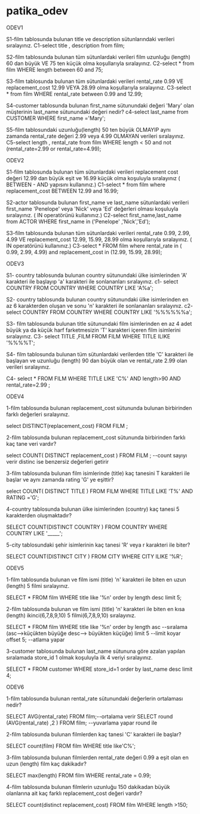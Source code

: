 # patika_odev


ODEV1

S1-film tablosunda bulunan title ve description sütunlarındaki verileri sıralayınız.
  C1-select title , description from film;
  
S2-film tablosunda bulunan tüm sütunlardaki verileri film uzunluğu (length) 60 dan büyük VE 75 ten küçük olma koşullarıyla sıralayınız.
  C2-select * from film WHERE length between 60 and 75;
  
S3-film tablosunda bulunan tüm sütunlardaki verileri rental_rate 0.99 VE replacement_cost 12.99 VEYA 28.99 olma koşullarıyla sıralayınız.
  C3-select * from film WHERE rental_rate between 0.99 and 12.99;
  
S4-customer tablosunda bulunan first_name sütunundaki değeri 'Mary' olan müşterinin last_name sütunundaki değeri nedir?
  c4-select last_name from CUSTOMER WHERE first_name ='Mary';
  
S5-film tablosundaki uzunluğu(length) 50 ten büyük OLMAYIP aynı zamanda rental_rate değeri 2.99 veya 4.99 OLMAYAN verileri sıralayınız.
  C5-select length , rental_rate from film WHERE length < 50 and not (rental_rate=2.99 or rental_rate=4.99);
  
 
ODEV2
  
S1-film tablosunda bulunan tüm sütunlardaki verileri replacement cost değeri 12.99 dan büyük eşit ve 16.99 küçük olma koşuluyla sıralayınız ( BETWEEN - AND yapısını kullanınız.)
  C1-select * from  film where replacement_cost BETWEEN 12.99 and 16.99;
  
S2-actor tablosunda bulunan first_name ve last_name sütunlardaki verileri first_name 'Penelope' veya 'Nick' veya 'Ed' değerleri olması koşuluyla sıralayınız. ( IN operatörünü kullanınız.)
  C2-select  first_name,last_name from ACTOR WHERE first_name in ('Penelope' ,'Nick','Ed');
  
S3-film tablosunda bulunan tüm sütunlardaki verileri rental_rate 0.99, 2.99, 4.99 VE replacement_cost 12.99, 15.99, 28.99 olma koşullarıyla sıralayınız. ( IN operatörünü kullanınız.)
  C3-select  * FROM film where rental_rate in ( 0.99, 2.99, 4.99)  and  replacement_cost in (12.99, 15.99, 28.99);
  
  
  ODEV3
  
S1- country tablosunda bulunan country sütunundaki ülke isimlerinden 'A' karakteri ile başlayıp 'a' karakteri ile sonlananları sıralayınız.
  c1-
select COUNTRY FROM COUNTRY 
WHERE COUNTRY LIKE 'A%a';

S2- country tablosunda bulunan country sütunundaki ülke isimlerinden en az 6 karakterden oluşan ve sonu 'n' karakteri ile sonlananları sıralayınız.
c2-
select COUNTRY FROM COUNTRY 
WHERE COUNTRY LIKE '%%%%%%a';

S3- film tablosunda bulunan title sütunundaki film isimlerinden en az 4 adet büyük ya da küçük harf farketmesizin 'T' karakteri içeren film isimlerini sıralayınız.
C3-
select TITLE ,FILM FROM FILM 
WHERE TITLE ILIKE '%%%%T';

S4- film tablosunda bulunan tüm sütunlardaki verilerden title 'C' karakteri ile başlayan ve uzunluğu (length) 90 dan büyük olan ve rental_rate 2.99 olan verileri 
sıralayınız.
 
 C4-
 select * FROM FILM 
WHERE TITLE LIKE 'C%' AND length>90 AND rental_rate=2.99 ;

ODEV4

1-film tablosunda bulunan replacement_cost sütununda bulunan birbirinden farklı değerleri sıralayınız.

select DISTINCT(replacement_cost) FROM FILM ;

2-film tablosunda bulunan replacement_cost sütununda birbirinden farklı kaç tane veri vardır?

select COUNT( DISTINCT replacement_cost ) FROM FILM ; --count sayıyı verir distinc ise benzersiz değerleri getirir

3-film tablosunda bulunan film isimlerinde (title) kaç tanesini T karakteri ile başlar ve aynı zamanda rating 'G' ye eşittir?

select COUNT( DISTINCT TITLE ) FROM FILM
WHERE TITLE LIKE 'T%' AND RATING ='G';


4-country tablosunda bulunan ülke isimlerinden (country) kaç tanesi 5 karakterden oluşmaktadır?

SELECT COUNT(DISTINCT COUNTRY ) FROM COUNTRY 
WHERE COUNTRY LIKE '_____';

5-city tablosundaki şehir isimlerinin kaç tanesi 'R' veya r karakteri ile biter?

SELECT COUNT(DISTINCT CITY ) FROM CITY
WHERE CITY ILIKE '%R';

  
ODEV5

1-film tablosunda bulunan ve film ismi (title) 'n' karakteri ile biten en uzun (length) 5 filmi sıralayınız.

SELECT * FROM film
WHERE title like '%n'
order by length desc
limit 5;

2-film tablosunda bulunan ve film ismi (title) 'n' karakteri ile biten en kısa (length) ikinci(6,7,8,9,10) 5 filmi(6,7,8,9,10) sıralayınız.

SELECT * FROM film
WHERE title like '%n'
order by length asc --sıralama (asc-->küçükten büyüğe desc--> büyükten küçüğe)
limit 5 --limit koyar
offset 5; --atlama yapar


3-customer tablosunda bulunan last_name sütununa göre azalan yapılan sıralamada store_id 1 olmak koşuluyla ilk 4 veriyi sıralayınız.

SELECT * FROM customer
WHERE store_id=1
order by last_name desc
limit 4;


ODEV6

1-film tablosunda bulunan rental_rate sütunundaki değerlerin ortalaması nedir?

SELECT AVG(rental_rate) FROM film;--ortalama verir
SELECT round (AVG(rental_rate) ,2 ) FROM film; --yuvarlama yapar round ile

2-film tablosunda bulunan filmlerden kaç tanesi 'C' karakteri ile başlar?

SELECT count(film) FROM film
WHERE title like'C%';

3-film tablosunda bulunan filmlerden rental_rate değeri 0.99 a eşit olan en uzun (length) film kaç dakikadır?

SELECT max(length) FROM film
WHERE rental_rate = 0.99;

4-film tablosunda bulunan filmlerin uzunluğu 150 dakikadan büyük olanlarına ait kaç farklı replacement_cost değeri vardır?

SELECT count(distinct replacement_cost) FROM film
WHERE length >150;
